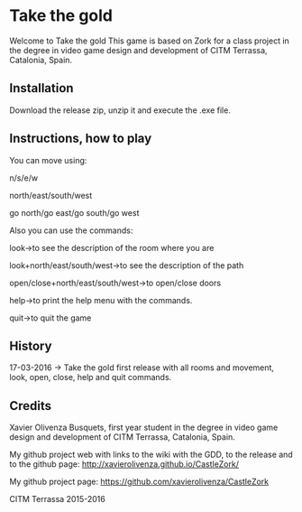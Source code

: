 # Take the gold

Welcome to Take the gold
This game is based on Zork for a class project in the degree in video game design and development of CITM Terrassa, Catalonia, Spain.

## Installation

Download the release zip, unzip it and execute the .exe file.

## Instructions, how to play

You can move using:

n/s/e/w

north/east/south/west

go north/go east/go south/go west

Also you can use the commands:

look->to see the description of the room where you are

look+north/east/south/west->to see the description of the path

open/close+north/east/south/west->to open/close doors

help->to print the help menu with the commands.

quit->to quit the game

## History

17-03-2016 -> Take the gold first release with all rooms and movement, look, open, close, help and quit commands.

## Credits

Xavier Olivenza Busquets, first year student in the degree in video game design and development of CITM Terrassa, Catalonia, Spain.

My github project web with links to the wiki with the GDD, to the release and to the github page: http://xavierolivenza.github.io/CastleZork/

My github project page: https://github.com/xavierolivenza/CastleZork

CITM Terrassa 2015-2016